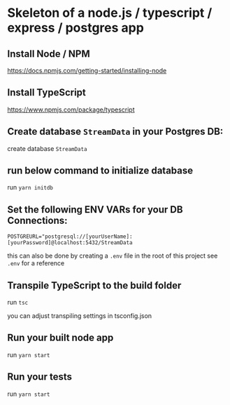 # Skeleton of a node.js / typescript / express / postgres app

## Install Node / NPM

https://docs.npmjs.com/getting-started/installing-node

## Install TypeScript

https://www.npmjs.com/package/typescript

## Create database `StreamData` in your Postgres DB:

create database `StreamData`

## run below command to initialize database

run `yarn initdb`

## Set the following ENV VARs for your DB Connections:

`POSTGREURL="postgresql://[yourUserName]:[yourPassword]@localhost:5432/StreamData`

this can also be done by creating a `.env` file in the root of this project see `.env` for a reference

## Transpile TypeScript to the build folder

run `tsc`

you can adjust transpiling settings in tsconfig.json

## Run your built node app

run `yarn start`

## Run your tests

run `yarn start`
